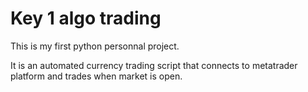 # Key 1 algo trading

This is my first python personnal project. 

It is an automated currency trading script that connects to metatrader platform and trades when market is open.




